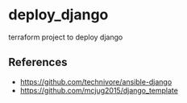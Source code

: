 # deploy_django
terraform project to deploy django 

## References

* https://github.com/technivore/ansible-django
* https://github.com/mcjug2015/django_template 
